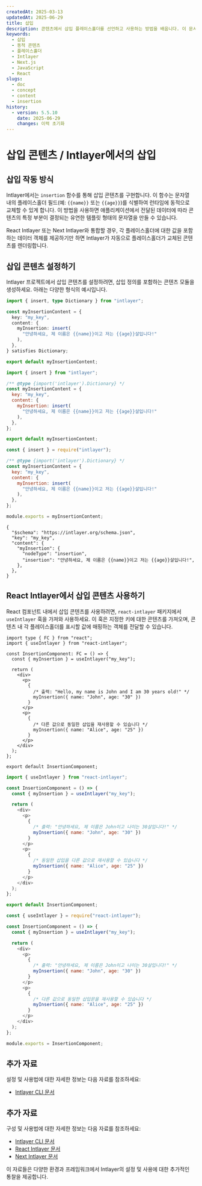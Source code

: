 ```yaml
---
createdAt: 2025-03-13
updatedAt: 2025-06-29
title: 삽입
description: 콘텐츠에서 삽입 플레이스홀더를 선언하고 사용하는 방법을 배웁니다. 이 문서는 미리 정의된 콘텐츠 구조 내에 값을 동적으로 삽입하는 단계를 안내합니다.
keywords:
  - 삽입
  - 동적 콘텐츠
  - 플레이스홀더
  - Intlayer
  - Next.js
  - JavaScript
  - React
slugs:
  - doc
  - concept
  - content
  - insertion
history:
  - version: 5.5.10
    date: 2025-06-29
    changes: 이력 초기화
---
```


# 삽입 콘텐츠 / Intlayer에서의 삽입

## 삽입 작동 방식

Intlayer에서는 `insertion` 함수를 통해 삽입 콘텐츠를 구현합니다. 이 함수는 문자열 내의 플레이스홀더 필드(예: `{{name}}` 또는 `{{age}}`)를 식별하여 런타임에 동적으로 교체할 수 있게 합니다. 이 방법을 사용하면 애플리케이션에서 전달된 데이터에 따라 콘텐츠의 특정 부분이 결정되는 유연한 템플릿 형태의 문자열을 만들 수 있습니다.

React Intlayer 또는 Next Intlayer와 통합할 경우, 각 플레이스홀더에 대한 값을 포함하는 데이터 객체를 제공하기만 하면 Intlayer가 자동으로 플레이스홀더가 교체된 콘텐츠를 렌더링합니다.

## 삽입 콘텐츠 설정하기

Intlayer 프로젝트에서 삽입 콘텐츠를 설정하려면, 삽입 정의를 포함하는 콘텐츠 모듈을 생성하세요. 아래는 다양한 형식의 예시입니다.

```typescript fileName="**/*.content.ts" contentDeclarationFormat="typescript"
import { insert, type Dictionary } from "intlayer";

const myInsertionContent = {
  key: "my_key",
  content: {
    myInsertion: insert(
      "안녕하세요, 제 이름은 {{name}}이고 저는 {{age}}살입니다!"
    ),
  },
} satisfies Dictionary;

export default myInsertionContent;
```

```javascript fileName="**/*.content.mjs" contentDeclarationFormat="esm"
import { insert } from "intlayer";

/** @type {import('intlayer').Dictionary} */
const myInsertionContent = {
  key: "my_key",
  content: {
    myInsertion: insert(
      "안녕하세요, 제 이름은 {{name}}이고 저는 {{age}}살입니다!"
    ),
  },
};

export default myInsertionContent;
```

```javascript fileName="**/*.content.cjs" contentDeclarationFormat="commonjs"
const { insert } = require("intlayer");

/** @type {import('intlayer').Dictionary} */
const myInsertionContent = {
  key: "my_key",
  content: {
    myInsertion: insert(
      "안녕하세요, 제 이름은 {{name}}이고 저는 {{age}}살입니다!"
    ),
  },
};

module.exports = myInsertionContent;
```

```json5 fileName="**/*.content.json" contentDeclarationFormat="json"
{
  "$schema": "https://intlayer.org/schema.json",
  "key": "my_key",
  "content": {
    "myInsertion": {
      "nodeType": "insertion",
      "insertion": "안녕하세요, 제 이름은 {{name}}이고 저는 {{age}}살입니다!",
    },
  },
}
```

## React Intlayer에서 삽입 콘텐츠 사용하기

React 컴포넌트 내에서 삽입 콘텐츠를 사용하려면, `react-intlayer` 패키지에서 `useIntlayer` 훅을 가져와 사용하세요. 이 훅은 지정한 키에 대한 콘텐츠를 가져오며, 콘텐츠 내 각 플레이스홀더를 표시할 값에 매핑하는 객체를 전달할 수 있습니다.

```tsx fileName="**/*.tsx" codeFormat="typescript"
import type { FC } from "react";
import { useIntlayer } from "react-intlayer";

const InsertionComponent: FC = () => {
  const { myInsertion } = useIntlayer("my_key");

  return (
    <div>
      <p>
        {
          /* 출력: "Hello, my name is John and I am 30 years old!" */
          myInsertion({ name: "John", age: "30" })
        }
      </p>
      <p>
        {
          /* 다른 값으로 동일한 삽입을 재사용할 수 있습니다 */
          myInsertion({ name: "Alice", age: "25" })
        }
      </p>
    </div>
  );
};

export default InsertionComponent;
```

```javascript fileName="**/*.mjx" codeFormat="esm"
import { useIntlayer } from "react-intlayer";

const InsertionComponent = () => {
  const { myInsertion } = useIntlayer("my_key");

  return (
    <div>
      <p>
        {
          /* 출력: "안녕하세요, 제 이름은 John이고 나이는 30살입니다!" */
          myInsertion({ name: "John", age: "30" })
        }
      </p>
      <p>
        {
          /* 동일한 삽입을 다른 값으로 재사용할 수 있습니다 */
          myInsertion({ name: "Alice", age: "25" })
        }
      </p>
    </div>
  );
};

export default InsertionComponent;
```

```javascript fileName="**/*.cjs" codeFormat="commonjs"
const { useIntlayer } = require("react-intlayer");

const InsertionComponent = () => {
  const { myInsertion } = useIntlayer("my_key");

  return (
    <div>
      <p>
        {
          /* 출력: "안녕하세요, 제 이름은 John이고 나이는 30살입니다!" */
          myInsertion({ name: "John", age: "30" })
        }
      </p>
      <p>
        {
          /* 다른 값으로 동일한 삽입문을 재사용할 수 있습니다 */
          myInsertion({ name: "Alice", age: "25" })
        }
      </p>
    </div>
  );
};

module.exports = InsertionComponent;
```

## 추가 자료

설정 및 사용법에 대한 자세한 정보는 다음 자료를 참조하세요:

- [Intlayer CLI 문서](https://github.com/aymericzip/intlayer/blob/main/docs/docs/ko/intlayer_cli.md)

## 추가 자료

구성 및 사용법에 대한 자세한 정보는 다음 자료를 참조하세요:

- [Intlayer CLI 문서](https://github.com/aymericzip/intlayer/blob/main/docs/docs/ko/intlayer_cli.md)
- [React Intlayer 문서](https://github.com/aymericzip/intlayer/blob/main/docs/docs/ko/intlayer_with_create_react_app.md)
- [Next Intlayer 문서](https://github.com/aymericzip/intlayer/blob/main/docs/docs/ko/intlayer_with_nextjs_15.md)

이 자료들은 다양한 환경과 프레임워크에서 Intlayer의 설정 및 사용에 대한 추가적인 통찰을 제공합니다.
